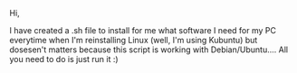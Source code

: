 Hi,

I have created a .sh file to install for me what software I need for my PC everytime when I'm reinstalling Linux (well, I'm using Kubuntu) but dosesen't matters because this script is working with Debian/Ubuntu.... All you need to do is just run it :)
